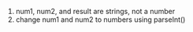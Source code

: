 1. num1, num2, and result are strings, not a number
2. change num1 and num2 to numbers using parseInt()
